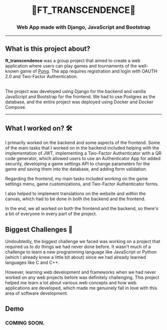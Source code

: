 # <p align="center">🚀FT_TRANSCENDENCE🚀</p>

### <p align="center">Web App made with Django, JavaScript and Bootstrap</p>

---
## What is this project about? </br>
**ft_transcendence** was a group project that aimed to create a web application where users can play games and tournaments of the well-known game of [Pong](https://en.wikipedia.org/wiki/Pong). The app requires registration and login with OAUTH 2.0 and Two-Factor Authentication.</br></br>

The project was developed using Django for the backend and vanilla JavaScript and Bootstrap for the frontend. We had to use Postgres as the database, and the entire project was deployed using Docker and Docker Compose.

---
## What I worked on? 🛠️

I primarily worked on the backend and some aspects of the frontend. Some of the main tasks that I worked on in the backend included helping with the implementation of JWT, implementing a Two-Factor Authenticator with a QR code generator, which allowed users to use an Authenticator App for added security, developing a game settings API to change parameters for the game and saving them into the database, and adding form validation. </br>

Regarding the frontend, my main tasks included working on the game settings menu, game customizations, and Two-Factor Authenticator forms.</br>

I also helped to implement translations on the website and within the canvas, which had to be done in both the backend and the frontend.

In the end, we all worked on both the frontend and the backend, so there's a bit of everyone in every part of the project. 

## Biggest Challenges 💪
Undoubtedly, the biggest challenge we faced was working on a project that required us to do things we had never done before. It wasn't much of a challenge to learn a new programming language like JavaScript or Python (which I already knew a little bit about) since we had already learned languages like C and C++.</br>

However, learning web development and frameworks when we had never worked on any web projects before was definitely challenging. This project helped me learn a lot about various web concepts and how web applications are developed, which made me genuinely fall in love with this area of software development.

## Demo
### COMING SOON.

